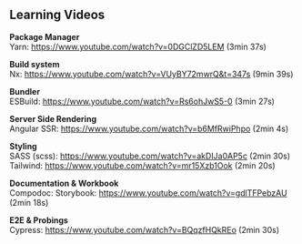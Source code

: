 ## Learning Videos

**Package Manager** <br>
Yarn: https://www.youtube.com/watch?v=0DGClZD5LEM (3min 37s)<br>

**Build system** <br>
Nx: https://www.youtube.com/watch?v=VUyBY72mwrQ&t=347s (9min 39s)<br>

**Bundler** <br>
ESBuild: https://www.youtube.com/watch?v=Rs6ohJwS5-0 (3min 27s)

**Server Side Rendering** <br>
Angular SSR: https://www.youtube.com/watch?v=b6MfRwiPhpo (2min 4s)

**Styling** <br>
SASS (scss): https://www.youtube.com/watch?v=akDIJa0AP5c (2min 30s)<br>
Tailwind: https://www.youtube.com/watch?v=mr15Xzb1Ook (2min 20s)<br>

**Documentation & Workbook** <br>
Compodoc:
Storybook: https://www.youtube.com/watch?v=gdlTFPebzAU (2min 18s)<br>

**E2E & Probings** <br>
Cypress: https://www.youtube.com/watch?v=BQqzfHQkREo (2min 30s)<br>
